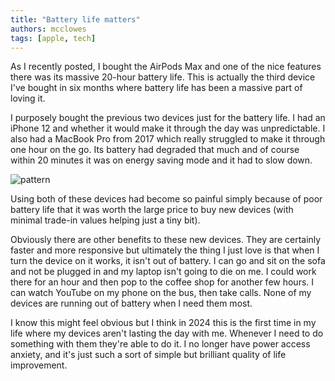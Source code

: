 ```yaml
---
title: "Battery life matters"
authors: mcclowes
tags: [apple, tech]
---
```


As I recently posted, I bought the AirPods Max and one of the nice features there was its massive 20-hour battery life.
This is actually the third device I've bought in six months where battery life has been a massive part of loving it. 

<!--truncate-->

I purposely bought the previous two devices just for the battery life. I had an iPhone 12 and whether it would make it through the day was unpredictable. 
I also had a MacBook Pro from 2017 which really struggled to make it through one hour on the go. Its battery had degraded that much and of course within 20 minutes it was on energy saving mode and it had to slow down.

![pattern](/img/posts/battery.png)

Using both of these devices had become so painful simply because of poor battery life that it was worth the large price to buy new 
devices (with minimal trade-in values helping just a tiny bit). 

Obviously there are other benefits to these new devices. They are certainly faster and more responsive but ultimately the thing I 
just love is that when I turn the device on it works, it isn't out of battery. 
I can go and sit on the sofa and not be plugged in and my laptop isn't going to die on me. I could work there for an hour and then pop to the coffee shop for another few hours. 
I can watch YouTube on my phone on the bus, then take calls. None of my devices are running out of battery when I need them most. 

I know this might feel obvious but I think in 2024 this is the first time in my life where my devices 
aren't lasting the day with me. Whenever I need to do something with them they're able to do it. 
I no longer have power access anxiety, and it's just such a sort of simple but brilliant quality of life improvement.